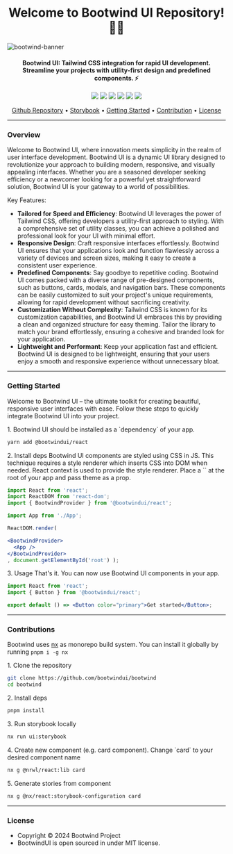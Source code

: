<h1 align="center">Welcome to Bootwind UI Repository! 👋🏻</h1>

![bootwind-banner](https://github.com/syauqi/interpolasi/assets/46257169/de6fbbe1-00cc-49e7-8851-70dca26e7efe)

<p></p>

<h4 align="center">Bootwind UI: Tailwind CSS integration for rapid UI development. Streamline your projects with utility-first design and predefined components. ⚡️</a>
</h4>

<p></p>

<p align="center">
	<img src="https://img.shields.io/github/issues/bootwindui/react?style=flat-round">
	<img src="https://img.shields.io/github/stars/bootwindui/react?style=flat-round"> 
	<img src="https://img.shields.io/github/forks/bootwindui/react?style=flat-round">
	<img src="https://img.shields.io/github/license/bootwindui/react?style=flat-round">
	<img src="https://img.shields.io/badge/maintained%3F-yes-green.svg?style=flat-round">
	<img src="https://img.shields.io/github/followers/bootwindproject.svg?style=flat-round&label=followers">
</p>

<p align="center">
  <a href="https://github.com/bootwindui/react">Github Repository</a> •
  <a href="https://bootwindui.github.io/react/">Storybook</a> •
  <a href="#">Getting Started</a> •
  <a href="#">Contribution</a> •
  <a href="#">License</a>
</p>


<hr />

<p></p>

<h3>Overview</h3>
<div>

Welcome to Bootwind UI, where innovation meets simplicity in the realm of user interface development. Bootwind UI is a dynamic UI library designed to revolutionize your approach to building modern, responsive, and visually appealing interfaces. Whether you are a seasoned developer seeking efficiency or a newcomer looking for a powerful yet straightforward solution, Bootwind UI is your gateway to a world of possibilities.

Key Features:

- **Tailored for Speed and Efficiency**: Bootwind UI leverages the power of Tailwind CSS, offering developers a utility-first approach to styling. With a comprehensive set of utility classes, you can achieve a polished and professional look for your UI with minimal effort.
- **Responsive Design**: Craft responsive interfaces effortlessly. Bootwind UI ensures that your applications look and function flawlessly across a variety of devices and screen sizes, making it easy to create a consistent user experience.
- **Predefined Components**: Say goodbye to repetitive coding. Bootwind UI comes packed with a diverse range of pre-designed components, such as buttons, cards, modals, and navigation bars. These components can be easily customized to suit your project's unique requirements, allowing for rapid development without sacrificing creativity.
- **Customization Without Complexity**: Tailwind CSS is known for its customization capabilities, and Bootwind UI embraces this by providing a clean and organized structure for easy theming. Tailor the library to match your brand effortlessly, ensuring a cohesive and branded look for your application.
- **Lightweight and Performant**: Keep your application fast and efficient. Bootwind UI is designed to be lightweight, ensuring that your users enjoy a smooth and responsive experience without unnecessary bloat.

</div>

<p></p>

<hr />

<p></p>

<h3>Getting Started</h3>
<div>
Welcome to Bootwind UI – the ultimate toolkit for creating beautiful, responsive user interfaces with ease. Follow these steps to quickly integrate Bootwind UI into your project.
  
<p></p>
1. Bootwind UI should be installed as a `dependency` of your app.
<p></p>

```sh
yarn add @bootwindui/react
```

<p></p>
2. Install deps
Bootwind UI components are styled using CSS in JS. This technique requires a style renderer which inserts CSS into DOM when needed. React context is used to provide the style renderer.
Place a `<BootwindProvider />` at the root of your app and pass theme as a prop.
<p></p>

```jsx
import React from 'react';
import ReactDOM from 'react-dom';
import { BootwindProvider } from '@bootwindui/react';

import App from './App';

ReactDOM.render(

<BootwindProvider>
  <App />
</BootwindProvider>
, document.getElementById('root') );
```

<p></p>
3. Usage
That's it. You can now use Bootwind UI components in your app.
<p></p>

```jsx
import React from 'react';
import { Button } from '@bootwindui/react';

export default () => <Button color="primary">Get started</Button>;
```

</div>

<hr />

<p></p>

<h3>Contributions</h3>
<div>

Bootwind uses [nx](https://github.com/nrwl/nx) as monorepo build system. You can install it globally by running `pnpm i -g nx`

<p></p>
1. Clone the repository
<p></p>

```sh
git clone https://github.com/bootwindui/bootwind
cd bootwind
```

<p></p>
2. Install deps
<p></p>

```sh
pnpm install
```

<p></p>
3. Run storybook locally
<p></p>

```sh 
nx run ui:storybook
```
<p></p>
4. Create new component (e.g. card component). Change `card` to your desired component name
<p></p>

```sh
nx g @nrwl/react:lib card
```

<p></p>
5. Generate stories from component
<p></p>

```sh
nx g @nx/react:storybook-configuration card
```
<p></p>

</div>

<hr />

<p></p>

<h3>License</h3>

- Copyright © 2024 Bootwind Project
- BootwindUI is open sourced in under MIT license.
